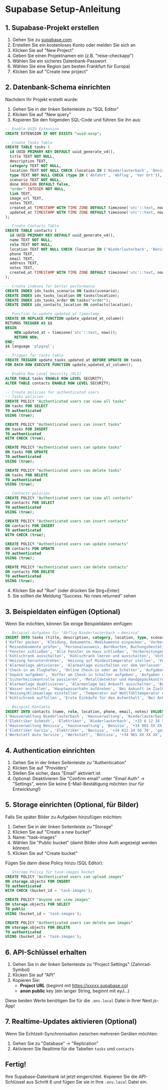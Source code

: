 # Supabase Setup-Anleitung

## 1. Supabase-Projekt erstellen

1. Gehen Sie zu [supabase.com](https://supabase.com)
2. Erstellen Sie ein kostenloses Konto oder melden Sie sich an
3. Klicken Sie auf "New Project"
4. Geben Sie einen Projektnamen ein (z.B. "reise-checkapp")
5. Wählen Sie ein sicheres Datenbank-Passwort
6. Wählen Sie eine Region (am besten Frankfurt für Europa)
7. Klicken Sie auf "Create new project"

## 2. Datenbank-Schema einrichten

Nachdem Ihr Projekt erstellt wurde:

1. Gehen Sie in der linken Seitenleiste zu "SQL Editor"
2. Klicken Sie auf "New query"
3. Kopieren Sie den folgenden SQL-Code und führen Sie ihn aus:

```sql
-- Enable UUID Extension
CREATE EXTENSION IF NOT EXISTS "uuid-ossp";

-- Create Tasks Table
CREATE TABLE tasks (
  id UUID PRIMARY KEY DEFAULT uuid_generate_v4(),
  title TEXT NOT NULL,
  description TEXT,
  category TEXT NOT NULL,
  location TEXT NOT NULL CHECK (location IN ('Niederlauterbach', 'Benissa')),
  type TEXT NOT NULL CHECK (type IN ('Abfahrt', 'Abflug', 'Vor Ort')),
  scenario TEXT NOT NULL,
  done BOOLEAN DEFAULT false,
  "order" INTEGER NOT NULL,
  link TEXT,
  image_url TEXT,
  notes TEXT,
  created_at TIMESTAMP WITH TIME ZONE DEFAULT timezone('utc'::text, now()) NOT NULL,
  updated_at TIMESTAMP WITH TIME ZONE DEFAULT timezone('utc'::text, now()) NOT NULL
);

-- Create Contacts Table
CREATE TABLE contacts (
  id UUID PRIMARY KEY DEFAULT uuid_generate_v4(),
  name TEXT NOT NULL,
  role TEXT NOT NULL,
  location TEXT NOT NULL CHECK (location IN ('Niederlauterbach', 'Benissa')),
  phone TEXT,
  email TEXT,
  address TEXT,
  notes TEXT,
  created_at TIMESTAMP WITH TIME ZONE DEFAULT timezone('utc'::text, now()) NOT NULL
);

-- Create indexes for better performance
CREATE INDEX idx_tasks_scenario ON tasks(scenario);
CREATE INDEX idx_tasks_location ON tasks(location);
CREATE INDEX idx_tasks_order ON tasks("order");
CREATE INDEX idx_contacts_location ON contacts(location);

-- Function to update updated_at timestamp
CREATE OR REPLACE FUNCTION update_updated_at_column()
RETURNS TRIGGER AS $$
BEGIN
    NEW.updated_at = timezone('utc'::text, now());
    RETURN NEW;
END;
$$ language 'plpgsql';

-- Trigger for tasks table
CREATE TRIGGER update_tasks_updated_at BEFORE UPDATE ON tasks
FOR EACH ROW EXECUTE FUNCTION update_updated_at_column();

-- Enable Row Level Security (RLS)
ALTER TABLE tasks ENABLE ROW LEVEL SECURITY;
ALTER TABLE contacts ENABLE ROW LEVEL SECURITY;

-- Create policies for authenticated users
-- Tasks policies
CREATE POLICY "Authenticated users can view all tasks" 
ON tasks FOR SELECT 
TO authenticated 
USING (true);

CREATE POLICY "Authenticated users can insert tasks" 
ON tasks FOR INSERT 
TO authenticated 
WITH CHECK (true);

CREATE POLICY "Authenticated users can update tasks" 
ON tasks FOR UPDATE 
TO authenticated 
USING (true);

CREATE POLICY "Authenticated users can delete tasks" 
ON tasks FOR DELETE 
TO authenticated 
USING (true);

-- Contacts policies
CREATE POLICY "Authenticated users can view all contacts" 
ON contacts FOR SELECT 
TO authenticated 
USING (true);

CREATE POLICY "Authenticated users can insert contacts" 
ON contacts FOR INSERT 
TO authenticated 
WITH CHECK (true);

CREATE POLICY "Authenticated users can update contacts" 
ON contacts FOR UPDATE 
TO authenticated 
USING (true);

CREATE POLICY "Authenticated users can delete contacts" 
ON contacts FOR DELETE 
TO authenticated 
USING (true);
```

4. Klicken Sie auf "Run" (oder drücken Sie Strg+Enter)
5. Sie sollten die Meldung "Success. No rows returned" sehen

## 3. Beispieldaten einfügen (Optional)

Wenn Sie möchten, können Sie einige Beispieldaten einfügen:

```sql
-- Beispiel-Aufgaben für "Abflug Niederlauterbach → Benissa"
INSERT INTO tasks (title, description, category, location, type, scenario, "order", done) VALUES
('Koffer packen', 'Kleidung, Dokumente, Medikamente einpacken', 'Vorbereitungen zuhause (Packen)', 'Niederlauterbach', 'Abflug', 'abflug-nl-ben', 1, false),
('Reisedokumente prüfen', 'Personalausweis, Bordkarten, Buchungsbestätigungen', 'Vorbereitungen zuhause (Packen)', 'Niederlauterbach', 'Abflug', 'abflug-nl-ben', 2, false),
('Fenster schließen', 'Alle Fenster im Haus schließen', 'Vorbereitungen zuhause (Packen)', 'Niederlauterbach', 'Abflug', 'abflug-nl-ben', 3, false),
('Kühlschrank ausschalten', 'Kühlschrank leeren und ausschalten', 'Vorbereitungen zuhause (Packen)', 'Niederlauterbach', 'Abflug', 'abflug-nl-ben', 4, false),
('Heizung herunterdrehen', 'Heizung auf Mindesttemperatur stellen', 'Vorbereitungen zuhause (Packen)', 'Niederlauterbach', 'Abflug', 'abflug-nl-ben', 5, false),
('Alarmanlage aktivieren', 'Alarmanlage einschalten vor dem Verlassen', 'Vorbereitungen zuhause (Packen)', 'Niederlauterbach', 'Abflug', 'abflug-nl-ben', 6, false),
('Check-in am Flughafen', 'Online Check-in oder am Schalter', 'Aufgaben unterwegs/Flughafen', 'Niederlauterbach', 'Abflug', 'abflug-nl-ben', 7, false),
('Gepäck aufgeben', 'Koffer am Check-in Schalter aufgeben', 'Aufgaben unterwegs/Flughafen', 'Niederlauterbach', 'Abflug', 'abflug-nl-ben', 8, false),
('Sicherheitskontrolle passieren', 'Metalldetektor und Handgepäckkontrolle', 'Aufgaben unterwegs/Flughafen', 'Niederlauterbach', 'Abflug', 'abflug-nl-ben', 9, false),
('Alarmanlage deaktivieren', 'Alarmanlage bei Ankunft ausschalten', 'Bei Ankunft im Zielhaus', 'Niederlauterbach', 'Abflug', 'abflug-nl-ben', 10, false),
('Wasser anstellen', 'Hauptwasserhahn aufdrehen', 'Bei Ankunft im Zielhaus', 'Niederlauterbach', 'Abflug', 'abflug-nl-ben', 11, false),
('Heizung/Klimaanlage einstellen', 'Temperatur auf Wohlfühltemperatur einstellen', 'Bei Ankunft im Zielhaus', 'Niederlauterbach', 'Abflug', 'abflug-nl-ben', 12, false),
('Kühlschrank auffüllen', 'Erste Einkäufe für den Aufenthalt', 'Bei Ankunft im Zielhaus', 'Niederlauterbach', 'Abflug', 'abflug-nl-ben', 13, false);

-- Beispiel-Kontakte
INSERT INTO contacts (name, role, location, phone, email, notes) VALUES
('Hausverwaltung Niederlauterbach', 'Hausverwaltung', 'Niederlauterbach', '+33 3 88 94 XX XX', 'verwaltung@example.fr', 'Erreichbar Mo-Fr 9-17 Uhr'),
('Elektriker Schmidt', 'Elektriker', 'Niederlauterbach', '+33 6 12 34 56 78', 'schmidt@example.fr', 'Notdienst verfügbar'),
('Hausverwaltung Benissa', 'Hausverwaltung', 'Benissa', '+34 965 XX XX XX', 'info@example.es', 'Erreichbar Mo-Fr 10-18 Uhr'),
('Elektriker García', 'Elektriker', 'Benissa', '+34 612 34 56 78', 'garcia@example.es', 'Spricht Englisch und Deutsch'),
('Werkstatt Auto Service', 'Werkstatt', 'Benissa', '+34 965 XX XX XX', 'autoservice@example.es', 'Öffnungszeiten: 8-20 Uhr');
```

## 4. Authentication einrichten

1. Gehen Sie in der linken Seitenleiste zu "Authentication"
2. Klicken Sie auf "Providers"
3. Stellen Sie sicher, dass "Email" aktiviert ist
4. Optional: Deaktivieren Sie "Confirm email" unter "Email Auth" → "Settings", wenn Sie keine E-Mail-Bestätigung möchten (nur für Entwicklung!)

## 5. Storage einrichten (Optional, für Bilder)

Falls Sie später Bilder zu Aufgaben hinzufügen möchten:

1. Gehen Sie in der linken Seitenleiste zu "Storage"
2. Klicken Sie auf "Create a new bucket"
3. Name: "task-images"
4. Wählen Sie "Public bucket" (damit Bilder ohne Auth angezeigt werden können)
5. Klicken Sie auf "Create bucket"

Fügen Sie dann diese Policy hinzu (SQL Editor):

```sql
-- Storage Policy für task-images bucket
CREATE POLICY "Authenticated users can upload images"
ON storage.objects FOR INSERT
TO authenticated
WITH CHECK (bucket_id = 'task-images');

CREATE POLICY "Anyone can view images"
ON storage.objects FOR SELECT
TO public
USING (bucket_id = 'task-images');

CREATE POLICY "Authenticated users can delete own images"
ON storage.objects FOR DELETE
TO authenticated
USING (bucket_id = 'task-images');
```

## 6. API-Schlüssel erhalten

1. Gehen Sie in der linken Seitenleiste zu "Project Settings" (Zahnrad-Symbol)
2. Klicken Sie auf "API"
3. Kopieren Sie:
   - **Project URL** (beginnt mit https://xxxxx.supabase.co)
   - **anon public** key (ein langer String, beginnt mit eyJ...)

Diese beiden Werte benötigen Sie für die `.env.local` Datei in Ihrer Next.js-App!

## 7. Realtime-Updates aktivieren (Optional)

Wenn Sie Echtzeit-Synchronisation zwischen mehreren Geräten möchten:

1. Gehen Sie zu "Database" → "Replication"
2. Aktivieren Sie Realtime für die Tabellen `tasks` und `contacts`

## Fertig!

Ihre Supabase-Datenbank ist jetzt eingerichtet. Kopieren Sie die API-Schlüssel aus Schritt 6 und fügen Sie sie in Ihre `.env.local` Datei ein.


